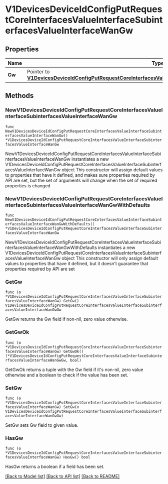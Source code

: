 # V1DevicesDeviceIdConfigPutRequestCoreInterfacesValueInterfaceSubinterfacesValueInterfaceWanGw

## Properties

Name | Type | Description | Notes
------------ | ------------- | ------------- | -------------
**Gw** | Pointer to [**V1DevicesDeviceIdConfigPutRequestCoreInterfacesValueInterfaceSubinterfacesValueInterfaceWanGwGw**](V1DevicesDeviceIdConfigPutRequestCoreInterfacesValueInterfaceSubinterfacesValueInterfaceWanGwGw.md) |  | [optional] 

## Methods

### NewV1DevicesDeviceIdConfigPutRequestCoreInterfacesValueInterfaceSubinterfacesValueInterfaceWanGw

`func NewV1DevicesDeviceIdConfigPutRequestCoreInterfacesValueInterfaceSubinterfacesValueInterfaceWanGw() *V1DevicesDeviceIdConfigPutRequestCoreInterfacesValueInterfaceSubinterfacesValueInterfaceWanGw`

NewV1DevicesDeviceIdConfigPutRequestCoreInterfacesValueInterfaceSubinterfacesValueInterfaceWanGw instantiates a new V1DevicesDeviceIdConfigPutRequestCoreInterfacesValueInterfaceSubinterfacesValueInterfaceWanGw object
This constructor will assign default values to properties that have it defined,
and makes sure properties required by API are set, but the set of arguments
will change when the set of required properties is changed

### NewV1DevicesDeviceIdConfigPutRequestCoreInterfacesValueInterfaceSubinterfacesValueInterfaceWanGwWithDefaults

`func NewV1DevicesDeviceIdConfigPutRequestCoreInterfacesValueInterfaceSubinterfacesValueInterfaceWanGwWithDefaults() *V1DevicesDeviceIdConfigPutRequestCoreInterfacesValueInterfaceSubinterfacesValueInterfaceWanGw`

NewV1DevicesDeviceIdConfigPutRequestCoreInterfacesValueInterfaceSubinterfacesValueInterfaceWanGwWithDefaults instantiates a new V1DevicesDeviceIdConfigPutRequestCoreInterfacesValueInterfaceSubinterfacesValueInterfaceWanGw object
This constructor will only assign default values to properties that have it defined,
but it doesn't guarantee that properties required by API are set

### GetGw

`func (o *V1DevicesDeviceIdConfigPutRequestCoreInterfacesValueInterfaceSubinterfacesValueInterfaceWanGw) GetGw() V1DevicesDeviceIdConfigPutRequestCoreInterfacesValueInterfaceSubinterfacesValueInterfaceWanGwGw`

GetGw returns the Gw field if non-nil, zero value otherwise.

### GetGwOk

`func (o *V1DevicesDeviceIdConfigPutRequestCoreInterfacesValueInterfaceSubinterfacesValueInterfaceWanGw) GetGwOk() (*V1DevicesDeviceIdConfigPutRequestCoreInterfacesValueInterfaceSubinterfacesValueInterfaceWanGwGw, bool)`

GetGwOk returns a tuple with the Gw field if it's non-nil, zero value otherwise
and a boolean to check if the value has been set.

### SetGw

`func (o *V1DevicesDeviceIdConfigPutRequestCoreInterfacesValueInterfaceSubinterfacesValueInterfaceWanGw) SetGw(v V1DevicesDeviceIdConfigPutRequestCoreInterfacesValueInterfaceSubinterfacesValueInterfaceWanGwGw)`

SetGw sets Gw field to given value.

### HasGw

`func (o *V1DevicesDeviceIdConfigPutRequestCoreInterfacesValueInterfaceSubinterfacesValueInterfaceWanGw) HasGw() bool`

HasGw returns a boolean if a field has been set.


[[Back to Model list]](../README.md#documentation-for-models) [[Back to API list]](../README.md#documentation-for-api-endpoints) [[Back to README]](../README.md)


